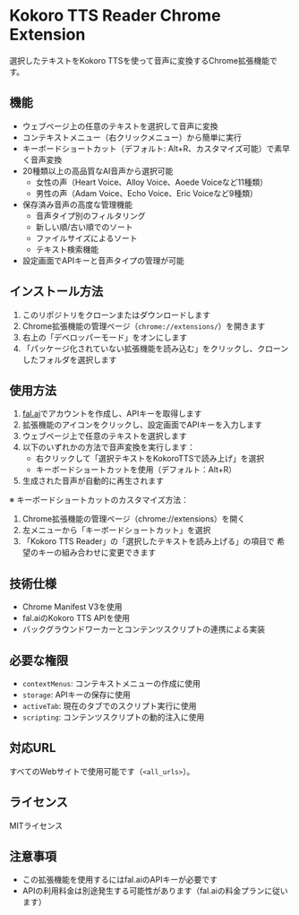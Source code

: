 # Kokoro TTS Reader Chrome Extension

選択したテキストをKokoro TTSを使って音声に変換するChrome拡張機能です。

## 機能

- ウェブページ上の任意のテキストを選択して音声に変換
- コンテキストメニュー（右クリックメニュー）から簡単に実行
- キーボードショートカット（デフォルト: Alt+R、カスタマイズ可能）で素早く音声変換
- 20種類以上の高品質なAI音声から選択可能
  - 女性の声（Heart Voice、Alloy Voice、Aoede Voiceなど11種類）
  - 男性の声（Adam Voice、Echo Voice、Eric Voiceなど9種類）
- 保存済み音声の高度な管理機能
  - 音声タイプ別のフィルタリング
  - 新しい順/古い順でのソート
  - ファイルサイズによるソート
  - テキスト検索機能
- 設定画面でAPIキーと音声タイプの管理が可能

## インストール方法

1. このリポジトリをクローンまたはダウンロードします
2. Chrome拡張機能の管理ページ（`chrome://extensions/`）を開きます
3. 右上の「デベロッパーモード」をオンにします
4. 「パッケージ化されていない拡張機能を読み込む」をクリックし、クローンしたフォルダを選択します

## 使用方法

1. [fal.ai](https://fal.ai/)でアカウントを作成し、APIキーを取得します
2. 拡張機能のアイコンをクリックし、設定画面でAPIキーを入力します
3. ウェブページ上で任意のテキストを選択します
4. 以下のいずれかの方法で音声変換を実行します：
   - 右クリックして「選択テキストをKokoroTTSで読み上げ」を選択
   - キーボードショートカットを使用（デフォルト：Alt+R）
5. 生成された音声が自動的に再生されます

※ キーボードショートカットのカスタマイズ方法：
1. Chrome拡張機能の管理ページ（chrome://extensions）を開く
2. 左メニューから「キーボードショートカット」を選択
3. 「Kokoro TTS Reader」の「選択したテキストを読み上げる」の項目で
   希望のキーの組み合わせに変更できます

## 技術仕様

- Chrome Manifest V3を使用
- fal.aiのKokoro TTS APIを使用
- バックグラウンドワーカーとコンテンツスクリプトの連携による実装

## 必要な権限

- `contextMenus`: コンテキストメニューの作成に使用
- `storage`: APIキーの保存に使用
- `activeTab`: 現在のタブでのスクリプト実行に使用
- `scripting`: コンテンツスクリプトの動的注入に使用

## 対応URL

すべてのWebサイトで使用可能です（`<all_urls>`）。

## ライセンス

MITライセンス

## 注意事項

- この拡張機能を使用するにはfal.aiのAPIキーが必要です
- APIの利用料金は別途発生する可能性があります（fal.aiの料金プランに従います）
